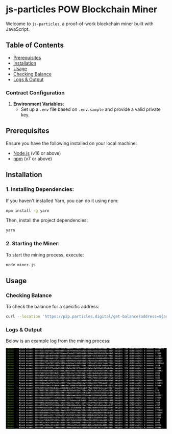 # js-particles POW Blockchain Miner

Welcome to `js-particles`, a proof-of-work blockchain miner built with JavaScript.

## Table of Contents

- [Prerequisites](#prerequisites)
- [Installation](#installation)
- [Usage](#usage)
- [Checking Balance](#check-balance)
- [Logs & Output](#log)

### Contract Configuration

1. **Environment Variables**:
   - Set up a `.env` file based on `.env.sample` and provide a valid private key.

## Prerequisites

Ensure you have the following installed on your local machine:

- [Node.js](https://nodejs.org/) (v16 or above)
- [npm](https://www.npmjs.com/) (v7 or above)

## Installation

### 1. **Installing Dependencies:**

If you haven't installed Yarn, you can do it using npm:

```bash
npm install -g yarn
```

Then, install the project dependencies:

```bash
yarn
```

### 2. **Starting the Miner:**

To start the mining process, execute:

```bash
node miner.js
```

## Usage

### <a name="check-balance"></a>Checking Balance

To check the balance for a specific address:

```bash
curl --location 'https://p2p.particles.digital/get-balance?address=${address}'
```

### <a name="log"></a>Logs & Output

Below is an example log from the mining process:

![Mining Log](image.png)
